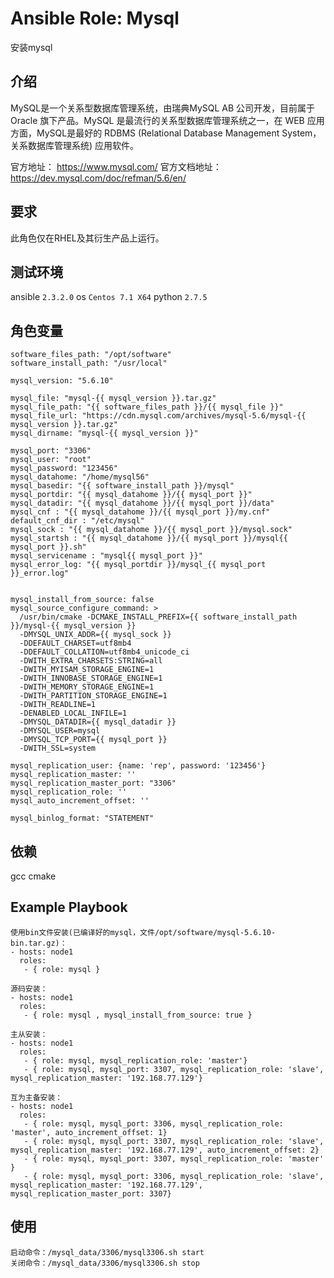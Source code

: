 # Ansible Role: Mysql

安装mysql

## 介绍
MySQL是一个关系型数据库管理系统，由瑞典MySQL AB 公司开发，目前属于 Oracle 旗下产品。MySQL 是最流行的关系型数据库管理系统之一，在 WEB 应用方面，MySQL是最好的 RDBMS (Relational Database Management System，关系数据库管理系统) 应用软件。


官方地址： https://www.mysql.com/
官方文档地址：https://dev.mysql.com/doc/refman/5.6/en/

## 要求

此角色仅在RHEL及其衍生产品上运行。

## 测试环境

ansible `2.3.2.0`
os `Centos 7.1 X64`
python `2.7.5`

## 角色变量
	software_files_path: "/opt/software"
	software_install_path: "/usr/local"

	mysql_version: "5.6.10"

	mysql_file: "mysql-{{ mysql_version }}.tar.gz"
	mysql_file_path: "{{ software_files_path }}/{{ mysql_file }}"
	mysql_file_url: "https://cdn.mysql.com/archives/mysql-5.6/mysql-{{ mysql_version }}.tar.gz"
	mysql_dirname: "mysql-{{ mysql_version }}"

	mysql_port: "3306"
	mysql_user: "root"
	mysql_password: "123456"
	mysql_datahome: "/home/mysql56"
	mysql_basedir: "{{ software_install_path }}/mysql"
	mysql_portdir: "{{ mysql_datahome }}/{{ mysql_port }}"
	mysql_datadir: "{{ mysql_datahome }}/{{ mysql_port }}/data"
	mysql_cnf : "{{ mysql_datahome }}/{{ mysql_port }}/my.cnf"
	default_cnf_dir : "/etc/mysql"
	mysql_sock : "{{ mysql_datahome }}/{{ mysql_port }}/mysql.sock"
	mysql_startsh : "{{ mysql_datahome }}/{{ mysql_port }}/mysql{{ mysql_port }}.sh"
	mysql_servicename : "mysql{{ mysql_port }}"
	mysql_error_log: "{{ mysql_portdir }}/mysql_{{ mysql_port }}_error.log"


	mysql_install_from_source: false
	mysql_source_configure_command: >
	  /usr/bin/cmake -DCMAKE_INSTALL_PREFIX={{ software_install_path }}/mysql-{{ mysql_version }}
	  -DMYSQL_UNIX_ADDR={{ mysql_sock }}
	  -DDEFAULT_CHARSET=utf8mb4
	  -DDEFAULT_COLLATION=utf8mb4_unicode_ci
	  -DWITH_EXTRA_CHARSETS:STRING=all
	  -DWITH_MYISAM_STORAGE_ENGINE=1
	  -DWITH_INNOBASE_STORAGE_ENGINE=1
	  -DWITH_MEMORY_STORAGE_ENGINE=1
	  -DWITH_PARTITION_STORAGE_ENGINE=1
	  -DWITH_READLINE=1
	  -DENABLED_LOCAL_INFILE=1
	  -DMYSQL_DATADIR={{ mysql_datadir }}
	  -DMYSQL_USER=mysql
	  -DMYSQL_TCP_PORT={{ mysql_port }}
	  -DWITH_SSL=system
			
	mysql_replication_user: {name: 'rep', password: '123456'}
	mysql_replication_master: ''
	mysql_replication_master_port: "3306"
	mysql_replication_role: ''
	mysql_auto_increment_offset: ''

	mysql_binlog_format: "STATEMENT"
	

## 依赖

gcc cmake


## Example Playbook

	使用bin文件安装(已编译好的mysql，文件/opt/software/mysql-5.6.10-bin.tar.gz)：
	- hosts: node1
	  roles:
	   - { role: mysql }

	源码安装：
	- hosts: node1
      roles:
       - { role: mysql , mysql_install_from_source: true }

	主从安装：
	- hosts: node1
      roles:
       - { role: mysql, mysql_replication_role: 'master'}
       - { role: mysql, mysql_port: 3307, mysql_replication_role: 'slave', mysql_replication_master: '192.168.77.129'}
    
	互为主备安装：
	- hosts: node1
	  roles:
	   - { role: mysql, mysql_port: 3306, mysql_replication_role: 'master', auto_increment_offset: 1}
	   - { role: mysql, mysql_port: 3307, mysql_replication_role: 'slave', mysql_replication_master: '192.168.77.129', auto_increment_offset: 2}
	   - { role: mysql, mysql_port: 3307, mysql_replication_role: 'master' }
	   - { role: mysql, mysql_port: 3306, mysql_replication_role: 'slave', mysql_replication_master: '192.168.77.129', mysql_replication_master_port: 3307}


## 使用

	启动命令：/mysql_data/3306/mysql3306.sh start
	关闭命令：/mysql_data/3306/mysql3306.sh stop
